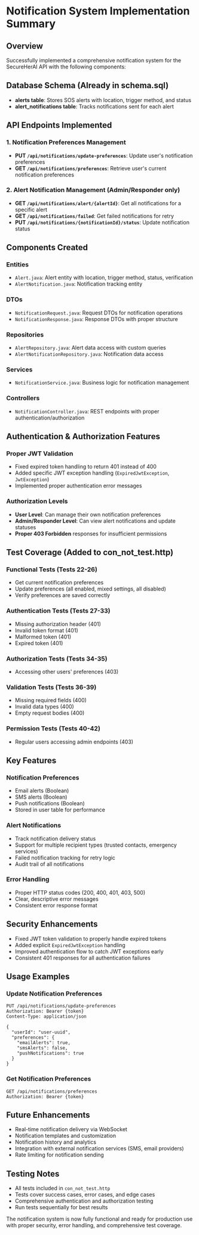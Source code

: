 # Notification System Implementation Summary

## Overview
Successfully implemented a comprehensive notification system for the SecureHerAI API with the following components:

## Database Schema (Already in schema.sql)
- **alerts table**: Stores SOS alerts with location, trigger method, and status
- **alert_notifications table**: Tracks notifications sent for each alert

## API Endpoints Implemented

### 1. Notification Preferences Management
- **PUT `/api/notifications/update-preferences`**: Update user's notification preferences
- **GET `/api/notifications/preferences`**: Retrieve user's current notification preferences

### 2. Alert Notification Management (Admin/Responder only)
- **GET `/api/notifications/alert/{alertId}`**: Get all notifications for a specific alert
- **GET `/api/notifications/failed`**: Get failed notifications for retry
- **PUT `/api/notifications/{notificationId}/status`**: Update notification status

## Components Created

### Entities
- `Alert.java`: Alert entity with location, trigger method, status, verification
- `AlertNotification.java`: Notification tracking entity

### DTOs
- `NotificationRequest.java`: Request DTOs for notification operations
- `NotificationResponse.java`: Response DTOs with proper structure

### Repositories
- `AlertRepository.java`: Alert data access with custom queries
- `AlertNotificationRepository.java`: Notification data access

### Services
- `NotificationService.java`: Business logic for notification management

### Controllers
- `NotificationController.java`: REST endpoints with proper authentication/authorization

## Authentication & Authorization Features

### Proper JWT Validation
- Fixed expired token handling to return 401 instead of 400
- Added specific JWT exception handling (`ExpiredJwtException`, `JwtException`)
- Implemented proper authentication error messages

### Authorization Levels
- **User Level**: Can manage their own notification preferences
- **Admin/Responder Level**: Can view alert notifications and update statuses
- **Proper 403 Forbidden** responses for insufficient permissions

## Test Coverage (Added to con_not_test.http)

### Functional Tests (Tests 22-26)
- Get current notification preferences
- Update preferences (all enabled, mixed settings, all disabled)
- Verify preferences are saved correctly

### Authentication Tests (Tests 27-33)
- Missing authorization header (401)
- Invalid token format (401)
- Malformed token (401)
- Expired token (401)

### Authorization Tests (Tests 34-35)
- Accessing other users' preferences (403)

### Validation Tests (Tests 36-39)
- Missing required fields (400)
- Invalid data types (400)
- Empty request bodies (400)

### Permission Tests (Tests 40-42)
- Regular users accessing admin endpoints (403)

## Key Features

### Notification Preferences
- Email alerts (Boolean)
- SMS alerts (Boolean)  
- Push notifications (Boolean)
- Stored in user table for performance

### Alert Notifications
- Track notification delivery status
- Support for multiple recipient types (trusted contacts, emergency services)
- Failed notification tracking for retry logic
- Audit trail of all notifications

### Error Handling
- Proper HTTP status codes (200, 400, 401, 403, 500)
- Clear, descriptive error messages
- Consistent error response format

## Security Enhancements
- Fixed JWT token validation to properly handle expired tokens
- Added explicit `ExpiredJwtException` handling
- Improved authentication flow to catch JWT exceptions early
- Consistent 401 responses for all authentication failures

## Usage Examples

### Update Notification Preferences
```http
PUT /api/notifications/update-preferences
Authorization: Bearer {token}
Content-Type: application/json

{
  "userId": "user-uuid",
  "preferences": {
    "emailAlerts": true,
    "smsAlerts": false,
    "pushNotifications": true
  }
}
```

### Get Notification Preferences
```http
GET /api/notifications/preferences
Authorization: Bearer {token}
```

## Future Enhancements
- Real-time notification delivery via WebSocket
- Notification templates and customization
- Notification history and analytics
- Integration with external notification services (SMS, email providers)
- Rate limiting for notification sending

## Testing Notes
- All tests included in `con_not_test.http`
- Tests cover success cases, error cases, and edge cases
- Comprehensive authentication and authorization testing
- Run tests sequentially for best results

The notification system is now fully functional and ready for production use with proper security, error handling, and comprehensive test coverage.
